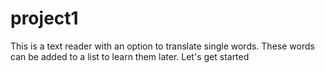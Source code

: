 # project1
This is a text reader with an option to translate single words. These words can be added to a list to learn them later.
Let's get started